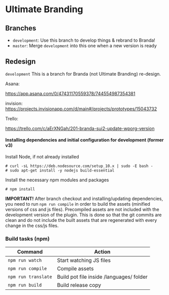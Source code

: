 # Ultimate Branding

## Branches
- `development`: Use this branch to develop things & rebrand to Branda!
- `master`: Merge `development` into this one when a new version is ready

## Redesign

`development` This is a branch for Branda (not Ultimate Branding) re-design.

Asana:

https://app.asana.com/0/47431170559378/744554987354381

invision:
https://projects.invisionapp.com/d/main#/projects/prototypes/15043732

Trello:

https://trello.com/c/aErXNGah/201-branda-sui2-update-wporg-version

#### Installing dependencies and initial configuration for development (former v3)

Install Node, if not already installed
```
# curl -sL https://deb.nodesource.com/setup_10.x | sudo -E bash -
# sudo apt-get install -y nodejs build-essential
```

Install the necessary npm modules and packages
```
# npm install
``` 

**IMPORTANT!** After branch checkout and installing/updating dependencies, you need to run `npm run compile` in order to build the assets
(minified versions of css and js files). Precompiled assets are not included with the development version of the plugin.
This is done so that the git commits are clean and do not include the built assets that are regenerated with every
change in the css/js files.

### Build tasks (npm)

Command | Action
------- | ------
`npm run watch` | Start watching JS files
`npm run compile` | Compile assets
`npm run translate` | Build pot file inside /languages/ folder
`npm run build` | Build release copy

